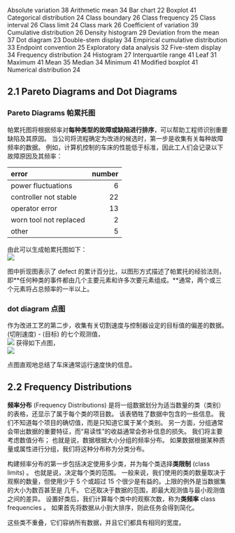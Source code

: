 Absolute variation 38 
Arithmetic mean 34 
Bar chart 22
Boxplot 41 
Categorical distribution 24 
Class boundary 26 
Class frequency 25 
Class interval 26 
Class limit 24 
Class mark 26
Coefficient of variation 39 
Cumulative distribution 26 
Density histogram 29 
Deviation from the mean 37 
Dot diagram 23 
Double-stem display 34 
Empirical cumulative distribution 33 
Endpoint convention 25 
Exploratory data analysis 32 
Five-stem display 34
Frequency distribution 24 
Histogram 27 
Interquartile range 41 
Leaf 31 
Maximum 41 
Mean 35 
Median 34 
Minimum 41 
Modified boxplot 41
Numerical distribution 24

## 2.1 Pareto Diagrams and Dot Diagrams

### Pareto Diagrams 帕累托图

帕累托图将根据频率对**每种类型的故障或缺陷进行排序**，可以帮助工程师识别重要缺陷及其原因。 当公司将流程确定为改进的候选时，第一步是收集有关每种故障频率的数据。 例如，计算机控制的车床的性能低于标准，因此工人们会记录以下故障原因及其频率：
 
 | error                  | number |
 |:---------------------- | ------:|
 | power fluctuations     |      6 |
 | controller not stable  |     22 |
 | operator error         |     13 |
 | worn tool not replaced |      2 |
 | other                  |      5 |

由此可以生成帕累托图如下：  
![](Pasted%20image%2020220311083913.png)

图中折现图表示了 defect 的累计百分比，以图形方式描述了帕累托的经验法则，即**任何种类的事件都由几个主要元素和许多次要元素组成。**通常，两个或三个元素将占总频率的一半以上。  

 ### dot diagram 点图
 
作为改进工艺的第二步，收集有关切割速度与控制器设定的目标值的偏差的数据。 (切削速度) - (目标) 的七个观测值，  
![](Pasted%20image%2020220311090255.png)
获得如下点图，  
![](Pasted%20image%2020220311090408.png)

点图直观地总结了车床通常运行速度快的信息。

## 2.2 Frequency Distributions

**频率分布** (Frequency Distributions) 是将一组数据划分为适当数量的类（类别）的表格，还显示了属于每个类的项目数。 该表牺牲了数据中包含的一些信息。 我们不知道每个项目的确切值，而是只知道它属于某个类别。 另一方面，分组通常会带出数据的重要特征，而“易读性”的收益通常会弥补信息的损失。 我们将主要考虑数值分布； 也就是说，数据根据大小分组的频率分布。 如果数据根据某种质量或属性进行分组，我们将这种分布称为分类分布。

构建频率分布的第一步包括决定使用多少类，并为每个类选择**类限制** (class limits) 。 也就是说，决定每个类的范围。 一般来说，我们使用的类的数量取决于观察的数量，但使用少于 5 个或超过 15 个很少是有益的。上限的例外是当数据集的大小为数百甚至是 几千。 它还取决于数据的范围，即最大观测值与最小观测值之间的差异。 设置好类后，我们计算每个类中的观察次数，称为**类频率** class frequencies 。 如果首先将数据从小到大排序，则此任务会得到简化。

这些类不重叠，它们容纳所有数据，并且它们都具有相同的宽度。




